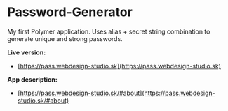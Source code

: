 # Password-Generator

My first Polymer application. Uses alias + secret string combination to generate unique and strong passwords.

**Live version:** 
* [https://pass.webdesign-studio.sk](https://pass.webdesign-studio.sk)

**App description:** 
* [https://pass.webdesign-studio.sk/#about](https://pass.webdesign-studio.sk/#about)
